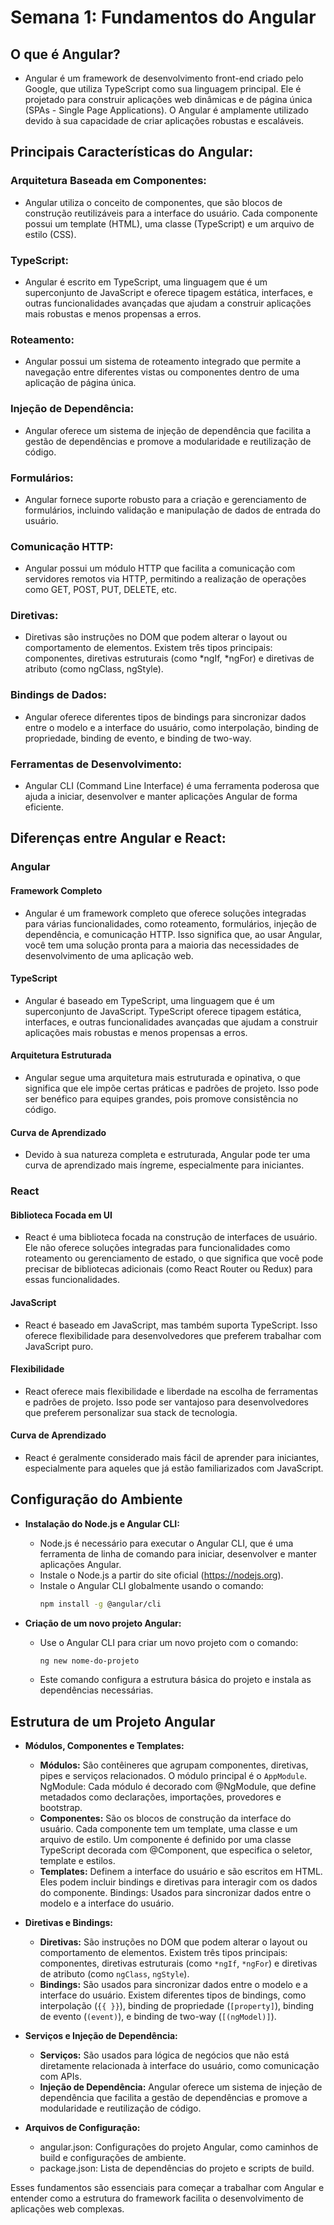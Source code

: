 # Semana 1: Fundamentos do Angular

## O que é Angular?

- Angular é um framework de desenvolvimento front-end criado pelo Google, que utiliza TypeScript como sua linguagem principal. Ele é projetado para construir aplicações web dinâmicas e de página única (SPAs - Single Page Applications). O Angular é amplamente utilizado devido à sua capacidade de criar aplicações robustas e escaláveis.

## Principais Características do Angular:

### Arquitetura Baseada em Componentes:
- Angular utiliza o conceito de componentes, que são blocos de construção reutilizáveis para a interface do usuário. Cada componente possui um template (HTML), uma classe (TypeScript) e um arquivo de estilo (CSS).

### TypeScript:
- Angular é escrito em TypeScript, uma linguagem que é um superconjunto de JavaScript e oferece tipagem estática, interfaces, e outras funcionalidades avançadas que ajudam a construir aplicações mais robustas e menos propensas a erros.

### Roteamento:
- Angular possui um sistema de roteamento integrado que permite a navegação entre diferentes vistas ou componentes dentro de uma aplicação de página única.

### Injeção de Dependência:
- Angular oferece um sistema de injeção de dependência que facilita a gestão de dependências e promove a modularidade e reutilização de código.

### Formulários:
- Angular fornece suporte robusto para a criação e gerenciamento de formulários, incluindo validação e manipulação de dados de entrada do usuário.

### Comunicação HTTP:
- Angular possui um módulo HTTP que facilita a comunicação com servidores remotos via HTTP, permitindo a realização de operações como GET, POST, PUT, DELETE, etc.

### Diretivas:
- Diretivas são instruções no DOM que podem alterar o layout ou comportamento de elementos. Existem três tipos principais: componentes, diretivas estruturais (como *ngIf, *ngFor) e diretivas de atributo (como ngClass, ngStyle).

### Bindings de Dados:
- Angular oferece diferentes tipos de bindings para sincronizar dados entre o modelo e a interface do usuário, como interpolação, binding de propriedade, binding de evento, e binding de two-way.

### Ferramentas de Desenvolvimento:
- Angular CLI (Command Line Interface) é uma ferramenta poderosa que ajuda a iniciar, desenvolver e manter aplicações Angular de forma eficiente.

## Diferenças entre Angular e React:
 
### Angular

#### Framework Completo
- Angular é um framework completo que oferece soluções integradas para várias funcionalidades, como roteamento, formulários, injeção de dependência, e comunicação HTTP. Isso significa que, ao usar Angular, você tem uma solução pronta para a maioria das necessidades de desenvolvimento de uma aplicação web.

#### TypeScript
- Angular é baseado em TypeScript, uma linguagem que é um superconjunto de JavaScript. TypeScript oferece tipagem estática, interfaces, e outras funcionalidades avançadas que ajudam a construir aplicações mais robustas e menos propensas a erros.

#### Arquitetura Estruturada
- Angular segue uma arquitetura mais estruturada e opinativa, o que significa que ele impõe certas práticas e padrões de projeto. Isso pode ser benéfico para equipes grandes, pois promove consistência no código.

#### Curva de Aprendizado
- Devido à sua natureza completa e estruturada, Angular pode ter uma curva de aprendizado mais íngreme, especialmente para iniciantes.

### React

#### Biblioteca Focada em UI
- React é uma biblioteca focada na construção de interfaces de usuário. Ele não oferece soluções integradas para funcionalidades como roteamento ou gerenciamento de estado, o que significa que você pode precisar de bibliotecas adicionais (como React Router ou Redux) para essas funcionalidades.

#### JavaScript
- React é baseado em JavaScript, mas também suporta TypeScript. Isso oferece flexibilidade para desenvolvedores que preferem trabalhar com JavaScript puro.

#### Flexibilidade
- React oferece mais flexibilidade e liberdade na escolha de ferramentas e padrões de projeto. Isso pode ser vantajoso para desenvolvedores que preferem personalizar sua stack de tecnologia.

#### Curva de Aprendizado
- React é geralmente considerado mais fácil de aprender para iniciantes, especialmente para aqueles que já estão familiarizados com JavaScript.

## Configuração do Ambiente

- **Instalação do Node.js e Angular CLI:**

  - Node.js é necessário para executar o Angular CLI, que é uma ferramenta de linha de comando para iniciar, desenvolver e manter aplicações Angular.
  - Instale o Node.js a partir do site oficial (https://nodejs.org).
  - Instale o Angular CLI globalmente usando o comando:
    ```bash
    npm install -g @angular/cli
    ```

- **Criação de um novo projeto Angular:**
  - Use o Angular CLI para criar um novo projeto com o comando:
    ```bash
    ng new nome-do-projeto
    ```
  - Este comando configura a estrutura básica do projeto e instala as dependências necessárias.

## Estrutura de um Projeto Angular

- **Módulos, Componentes e Templates:**

  - **Módulos:** São contêineres que agrupam componentes, diretivas, pipes e serviços relacionados. O módulo principal é o `AppModule`. NgModule: Cada módulo é decorado com @NgModule, que define metadados como declarações, importações, provedores e bootstrap.
  - **Componentes:** São os blocos de construção da interface do usuário. Cada componente tem um template, uma classe e um arquivo de estilo. Um componente é definido por uma classe TypeScript decorada com @Component, que especifica o seletor, template e estilos.
  - **Templates:** Definem a interface do usuário e são escritos em HTML. Eles podem incluir bindings e diretivas para interagir com os dados do componente. Bindings: Usados para sincronizar dados entre o modelo e a interface do usuário.

- **Diretivas e Bindings:**
  - **Diretivas:** São instruções no DOM que podem alterar o layout ou comportamento de elementos. Existem três tipos principais: componentes, diretivas estruturais (como `*ngIf`, `*ngFor`) e diretivas de atributo (como `ngClass`, `ngStyle`).
  - **Bindings:** São usados para sincronizar dados entre o modelo e a interface do usuário. Existem diferentes tipos de bindings, como interpolação (`{{ }}`), binding de propriedade (`[property]`), binding de evento (`(event)`), e binding de two-way (`[(ngModel)]`).

- **Serviços e Injeção de Dependência:**
  - **Serviços:** São usados para lógica de negócios que não está diretamente relacionada à interface do usuário, como comunicação com APIs.
  - **Injeção de Dependência:** Angular oferece um sistema de injeção de dependência que facilita a gestão de dependências e promove a modularidade e reutilização de código.

- **Arquivos de Configuração:**
  - angular.json: Configurações do projeto Angular, como caminhos de build e configurações de ambiente.
  - package.json: Lista de dependências do projeto e scripts de build.

Esses fundamentos são essenciais para começar a trabalhar com Angular e entender como a estrutura do framework facilita o desenvolvimento de aplicações web complexas.
